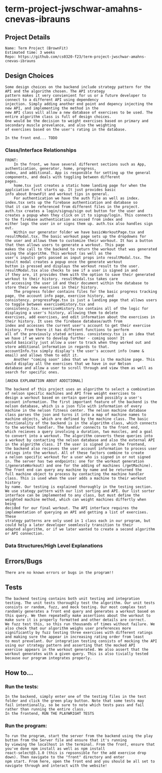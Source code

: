 # term-project-jwschwar-amahns-cnevas-ibrauns

## Project Details

    Name: Term Project (BrownFit)
    Estimated time: 3 weeks
    Repo: https://github.com/cs0320-f23/term-project-jwschwar-amahns-cnevas-ibrauns

## Design Choices

    Some design choices on the backend include strategy pattern for the API and the algorithm chosen. The API strategy 
    pattern makes it very convienient for us or a future developer to connect to a different API using dependency
    injection. Simply adding another end point and depency injecting the new API, and implementing the method in the 
    new API class will allow a new database of exercises to be used. The entire algorithm class is full of design choices. 
    One would be the decision to weight exercises based on primary and secondary muscle prevelance, and also the weighting
    of exercises based on the user's rating in the database. 
    
    In the front end... TODO

### Class/Interface Relationships
    FRONT: 
        In the front, we have several different sections such as App, authentication, generator, home, progress, 
    index, and additional. App is responible for setting up the general components, and deals with toggling between different 
    pages. 
        home.tsx just creates a static home landing page for when the applciation first starts up. It just provides basic
    info about BrownFit and workout tips in general.
        For authentication we have the auth file as well as index. index.tsx sets up the firebase authentication and database so
    that it can be referenced from different files in the project. auth.tsx creates a login/signup/sign out button for the user and
    creates a popup when they click on it to signup/login. This connects to the firebase authentication accessed from index and 
    either logs the user in or signs them up. auth.tsx also handles sign out.
        Within our generator folder we have basicWorkoutPage.tsx and resultModal.tsx. The basic workout page sets up the dropdowns for
    the user and allows them to customize their workout. It has a button that then allows users to generate a workout. This page 
    makes the call to the backend to return the workout that was generated using the algorithm. This workout (as well as the
    user's inputs) gets passed as input props into resultModal.tsx. The result modal creates a popup once the generate workout 
    button is pressed and displays the workout result to the user. resultModal.tsx also checks to see if a user is signed in and 
    if they are, it provides them with the option to save their generated workout to their history. resultModal.tsx takes care
    of accessing the user id and their document within the database to store their new exercises in their history. 
        The progress folder contains files for the basic progress tracking page, the account info page, exercise history, and
    consistency. progressPage.tsx is just a landing page that allows users to toggle between exerciseHistory.tsx and 
    consistency.tsx. exerciseHistory.tsx contains all of the logic for displaying a user's history, allowing them to delete
    exercises, add exercises, and edit information about the exercises in their history. It uses the firebase database/auth from 
    index and accesses the current user's account to get their exercise history. From there it has different functions to perform
    all of the previously stated actions. consistency.tsx is an idea that we have if we were to develop further - coming soon! It
    would basically just allow a user to track when they worked out and store additional information in regards to that.
    accountInfo.tsx simply display's the user's account info (name & email) and allows them to edit it. 
        Another "coming soon" idea that we have is the machine page. This would display all the exercises that we have in our Nelson
    database and allow a user to scroll through and view them as well as search for specific ones. 
    
    [ANIKA EXPLANATION ABOUT ADDITIONAL]

    The backend of this project uses an algorithm to select a combination of nelson specific machines and API free weight exercises to 
    design a workout based on certain queries and possibly a user's account information. The first important feature of the backend is the 
    nelson database, which is a json file with information of every machine in the nelson fitness center. The nelson machine database 
    class parses the json and turns it into a map of machine names to machine objects, which are defined by the machine class. The basic 
    functionality of the backend is in the algorithm class, which connects to the workout handler. The handler connects to the front end, 
    which recieves a query involving a duration, two muscles, and a goal to convert into a workout. The algorithm converts these queries into 
    a workout by contacting the nelson database and also the external API in the algorithm class. If the user is signed in on the frontend, 
    the backend also recieves the user account information to process user ratings into the workout. All of these factors combine to create
    a nelson specific workout for a user who is signed in or not signed in. The server has two endpoints: one for the workout generation
    (/generateWorkout) and one for the adding of machines (/getMachine). The front end can query any machine by name and be returned the 
    full machine object to process by contacting the machine handler class. This is used when the user adds a machine to their workout history 
    by name. Our testing is explained thoroughly in the testing section. We use stategy pattern with our list sorting and API. Our list sorter
    interface can be implemented to any class, but must define the weighted machine method, which can weight machines differtly when being 
    decided for our final workout. The API interface requires the implementation of querying an API and getting a list of exercises. These
    strategy patterns are only used in 1 class each in our program, but could help a later developer seemlessly transition to their 
    adapted algorithm, or if we later wanted to create a second algorithm or API connection. 
 
### Data Structures/High Level Explanations
   
## Errors/Bugs

    There are no known errors or bugs in the program!!

## Tests
    The backend testing contains both unit testing and integration testing. The unit tests thoroughly test the algorithm. Our unit tests
    consists or random, fuzz, and mock testing. Our most complex test randomly generates a front end query and generates a workout based on 
    this query. We then repeatedly make assertions about the workout to make sure it is properly formatted and other details are correct. 
    We fuzz test this, so this run thousands of times without failure. We also check that our algorithm weighs user preferences more 
    significantly by fuzz testing three exercises with different ratings and making sure the appear in increasing rating order from least 
    to most prevelant. Our integration testing consists of mocking the API using our strategy pattern and asserting that the mocked API 
    exercise appears in the workout generated. We also assert that the workout generates with a given query. This is also tivially tested
    because our program integrates properly. 

## How to...

### Run the tests:

    In the backend, simply enter one of the testing files in the test folder and click the green play button. Note that some tests may 
    fail intentionally, so be sure to note which tests pass and fail rather than running the entire class. 
    In the frontend, RUN THE PLAYWRIGHT TESTS

### Run the program:
    To run the program, start the server from the backend using the play button from the Server file and ensure that it's running
    by viewing the localhost in the terminal. From the front, ensure that you've done npm install as well as npm install
    react-select@3.1.0 (this is repsonsible for the add exercise drop down). Then navigate to the "front" directory and enter
    npm start. From here, open the front end and you should be all set to navigate through and interact with the website!
    

